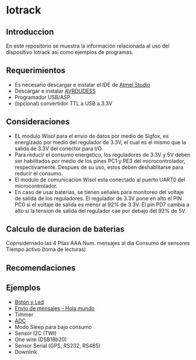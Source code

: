 # Iotrack


Introduccion
--------------
En este repositorio se muestra la información relacionada al uso del dispositivo Iotrack asi como ejemplos de programas.

Requerimientos
--------------
-   Es necesario descargar e instalar el IDE de [Atmel Studio](https://www.microchip.com/en-us/tools-resources/develop/microchip-studio#Downloads)
-   Descargar e instalar [AVRDUDESS](https://blog.zakkemble.net/avrdudess-a-gui-for-avrdude/)
-   Programador USB/ASP
-   (opcional) convertidor TTL a USB a 3.3V

Consideraciones
-----------------
-   EL modulo Wisol para el envio de datos por medio de Sigfox, es energizado por medio del regulador de 3.3V, el cual es el mismo que la salida de 3.3V del conector para I/O.
-   Para reducir el consumo energetico, los reguladores de 3.3V y 5V deben ser habilitados por medio de los pines PC1 y PE3 del microcontrolador, respectivamente. Despues de su uso, estos deben deshablitarse para reducir el consumo.
-   El modulo de comunicacion Wisol esta conectado al puerto UART0 del microcontrolador.
-   En caso de usar baterias, se tienen señales para monitoreo del voltaje de salida de los reguladores. El regulador de 3.3V pone en alto el PIN PC0 si el voltaje de salida es menor al 92% de 3.3V. El pin PD7 cambia a alto si la tension de salida del regulador cae por debajo del 92% de 5V.

Calculo de duracion de  baterias
--------------
Copnsidernado las 4 Pilas AAA
Num. mensajes al dia
Consumo de sensores
Tiempo activo (toma de lecturas)

Recomendaciones
-------
 
Ejemplos
--------
- [Boton y Led](https://github.com/Iotnet/Iotrack/tree/main/Boton_y_led)
- [Envio de mensajes - Hola mundo](https://github.com/Iotnet/Iotrack/tree/main/Hola_mundo)
- Timmer
- [ADC](https://github.com/Iotnet/Iotrack/tree/main/ADC)
- Modo Sleep para bajo consumo
- Sensor I2C (TWI)
- One wire (DSB18b20)
- Sensor Serial (GPS, RS232, RS485)
- Downlink

